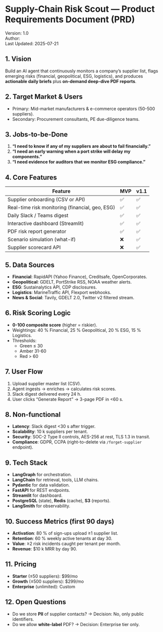 # Supply-Chain Risk Scout — Product Requirements Document (PRD)
Version: 1.0  
Author: <your-name>  
Last Updated: 2025-07-21

## 1. Vision
Build an AI agent that continuously monitors a company’s supplier list, flags emerging risks (financial, geopolitical, ESG, logistics), and produces **actionable daily briefs** plus **on-demand deep-dive PDF reports**.

## 2. Target Market & Users
- Primary: Mid-market manufacturers & e-commerce operators (50-500 suppliers).  
- Secondary: Procurement consultants, PE due-diligence teams.

## 3. Jobs-to-be-Done
1. **“I need to know if any of my suppliers are about to fail financially.”**  
2. **“I need an early warning when a port strike will delay my components.”**  
3. **“I need evidence for auditors that we monitor ESG compliance.”**

## 4. Core Features
| Feature | MVP | v1.1 |
|---------|-----|------|
| Supplier onboarding (CSV or API) | ✅ | ✅ |
| Real-time risk monitoring (financial, geo, ESG) | ✅ | ✅ |
| Daily Slack / Teams digest | ✅ | ✅ |
| Interactive dashboard (Streamlit) | ✅ | ✅ |
| PDF risk report generator | ✅ | ✅ |
| Scenario simulation (what-if) | ❌ | ✅ |
| Supplier scorecard API | ❌ | ✅ |

## 5. Data Sources
- **Financial**: RapidAPI (Yahoo Finance), Creditsafe, OpenCorporates.  
- **Geopolitical**: GDELT, PortStrike RSS, NOAA weather alerts.  
- **ESG**: Sustainalytics API, CDP disclosures.  
- **Logistics**: MarineTraffic API, Flexport webhooks.  
- **News & Social**: Tavily, GDELT 2.0, Twitter v2 filtered stream.

## 6. Risk Scoring Logic
- **0-100 composite score** (higher = riskier).  
- Weightings: 40 % Financial, 25 % Geopolitical, 20 % ESG, 15 % Logistics.  
- Thresholds:  
  - Green ≤ 30  
  - Amber 31-60  
  - Red > 60

## 7. User Flow
1. Upload supplier master list (CSV).  
2. Agent ingests → enriches → calculates risk scores.  
3. Slack digest delivered every 24 h.  
4. User clicks “Generate Report” → 3-page PDF in <60 s.

## 8. Non-functional
- **Latency**: Slack digest <30 s after trigger.  
- **Scalability**: 10 k suppliers per tenant.  
- **Security**: SOC-2 Type II controls, AES-256 at rest, TLS 1.3 in transit.  
- **Compliance**: GDPR, CCPA (right-to-delete via `/forget-supplier` endpoint).

## 9. Tech Stack
- **LangGraph** for orchestration.  
- **LangChain** for retrieval, tools, LLM chains.  
- **Pydantic** for data validation.  
- **FastAPI** for REST endpoints.  
- **Streamlit** for dashboard.  
- **PostgreSQL** (state), **Redis** (cache), **S3** (reports).  
- **LangSmith** for observability.

## 10. Success Metrics (first 90 days)
- **Activation**: 80 % of sign-ups upload ≥1 supplier list.  
- **Retention**: 60 % weekly active tenants at day 30.  
- **Value**: ≥2 risk incidents caught per tenant per month.  
- **Revenue**: $10 k MRR by day 90.

## 11. Pricing
- **Starter** (≤50 suppliers): $99/mo  
- **Growth** (≤500 suppliers): $299/mo  
- **Enterprise** (unlimited): Custom

## 12. Open Questions
- Do we store **PII** of supplier contacts? → Decision: No, only public identifiers.  
- Do we allow **white-label** PDF? → Decision: Enterprise tier only.